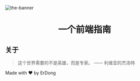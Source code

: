<p align="center">

![the-banner](https://tva1.sinaimg.cn/large/008i3skNly1gsuftzsyanj30dw08c0sx.jpg)

</p>

<h1 align="center">一个前端指南</h1>

## 关于

> 这个世界需要的不是英雄，而是专家。 —— 利维亚的杰洛特

Made with ❤️ by ErDong
